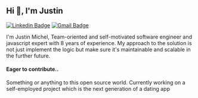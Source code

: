 ## Hi 👋, I'm Justin

[![Linkedin Badge](https://img.shields.io/badge/-connect2justinm-blue?style=flat-square&logo=Linkedin&logoColor=white&link=https://www.linkedin.com/in/connect2justinm/)](https://www.linkedin.com/in/connect2justinm/) [![Gmail Badge](https://img.shields.io/badge/-sweetjustin0717@gmail.com-c14438?style=flat-square&logo=mail.ru&logoColor=white&link=mailto:sweetjustin0717@gmail.com)](mailto:sweetjustin0717@gmail.com)

I'm Justin Michel, Team-oriented and self-motivated software engineer and javascript expert with 8 years of experience. My approach to the solution is not just implement the logic but make sure it's maintainable and scalable in the further future.

#### Eager to contribute..

Something or anything to this open source world. Currently working on a self-employed project which is the next generation of a dating app
